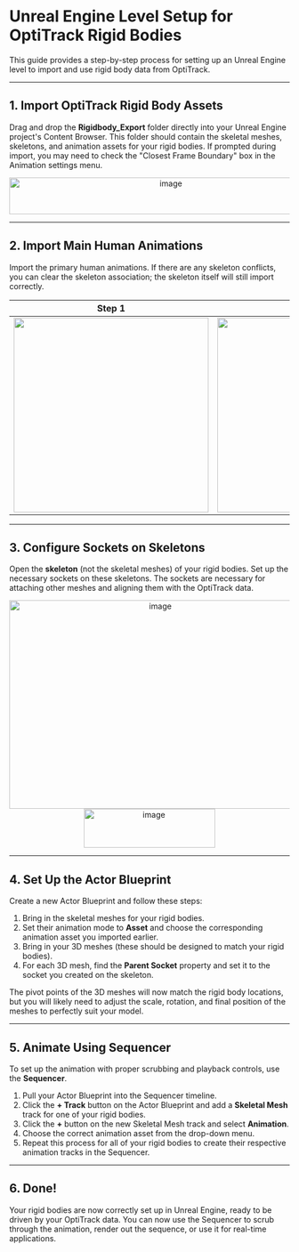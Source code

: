# Unreal Engine Level Setup for OptiTrack Rigid Bodies

This guide provides a step-by-step process for setting up an Unreal Engine level to import and use rigid body data from OptiTrack.

---

## 1. Import OptiTrack Rigid Body Assets

Drag and drop the **Rigidbody_Export** folder directly into your Unreal Engine project's Content Browser. This folder should contain the skeletal meshes, skeletons, and animation assets for your rigid bodies. If prompted during import, you may need to check the "Closest Frame Boundary" box in the Animation settings menu.

<div align="center">
  <img src="https://github.com/user-attachments/assets/94d4794e-5f4a-43a6-a789-5d0b3cbaf2e6" width="565" height="66" alt="image" />
</div>


---

## 2. Import Main Human Animations

Import the primary human animations. If there are any skeleton conflicts, you can clear the skeleton association; the skeleton itself will still import correctly.

| Step 1 | Step 2 | Step 3 |
|:---:|:---:|:---:|
| <img src="https://github.com/user-attachments/assets/a609fdf8-9ef3-4eae-a7b3-03882e3c3fa0" width="350" /> | <img src="https://github.com/user-attachments/assets/c3a790cf-e8cf-434e-9627-7ccbd52c3620" width="350" /> | <img src="https://github.com/user-attachments/assets/07e51669-db99-4b9b-bca3-698882e580c8" width="350" /> |

---

## 3. Configure Sockets on Skeletons

Open the **skeleton** (not the skeletal meshes) of your rigid bodies. Set up the necessary sockets on these skeletons. The sockets are necessary for attaching other meshes and aligning them with the OptiTrack data.

<div align="center">
<img width="527" height="375" alt="image" src="https://github.com/user-attachments/assets/e9f2f905-7fc1-429c-92f2-dcbfd73b56c7" />
</div>

<div align="center">
<img width="236" height="70" alt="image" src="https://github.com/user-attachments/assets/aabd15b1-acba-4d99-8ad4-91422a820660" />
</div>



---

## 4. Set Up the Actor Blueprint

Create a new Actor Blueprint and follow these steps:

1.  Bring in the skeletal meshes for your rigid bodies.
2.  Set their animation mode to **Asset** and choose the corresponding animation asset you imported earlier.
3.  Bring in your 3D meshes (these should be designed to match your rigid bodies).
4.  For each 3D mesh, find the **Parent Socket** property and set it to the socket you created on the skeleton.

The pivot points of the 3D meshes will now match the rigid body locations, but you will likely need to adjust the scale, rotation, and final position of the meshes to perfectly suit your model.


---

## 5. Animate Using Sequencer

To set up the animation with proper scrubbing and playback controls, use the **Sequencer**.

1.  Pull your Actor Blueprint into the Sequencer timeline.
2.  Click the **+ Track** button on the Actor Blueprint and add a **Skeletal Mesh** track for one of your rigid bodies.
3.  Click the **+** button on the new Skeletal Mesh track and select **Animation**.
4.  Choose the correct animation asset from the drop-down menu.
5.  Repeat this process for all of your rigid bodies to create their respective animation tracks in the Sequencer.


---

## 6. Done!

Your rigid bodies are now correctly set up in Unreal Engine, ready to be driven by your OptiTrack data. You can now use the Sequencer to scrub through the animation, render out the sequence, or use it for real-time applications.
